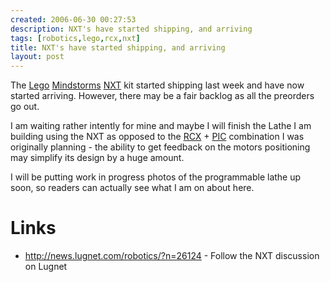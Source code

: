 ```yaml
---
created: 2006-06-30 00:27:53
description: NXT's have started shipping, and arriving
tags: [robotics,lego,rcx,nxt]
title: NXT's have started shipping, and arriving
layout: post
---
```

The [Lego](/wiki/lego.html "The best known construction toy") [Mindstorms](/.html "A Robotic construction toy system from Lego") [NXT](/wiki/nxt.html "Legos NeXT generation robotics kit") kit started shipping last week and have now started arriving. However, there may be a fair backlog as all the preorders go out.

I am waiting rather intently for mine and maybe I will finish the Lathe I am building using the NXT as opposed to the [RCX](/wiki/rcx.html "The Lego Robot Command Explorer") + [PIC](/wiki/pic.html"PIC") combination I was originally planning - the ability to get feedback on the motors positioning may simplify its design by a huge amount.

I will be putting work in progress photos of the programmable lathe up soon, so readers can actually see what I am on about here.

# Links

* <http://news.lugnet.com/robotics/?n=26124> - Follow the NXT discussion on Lugnet
